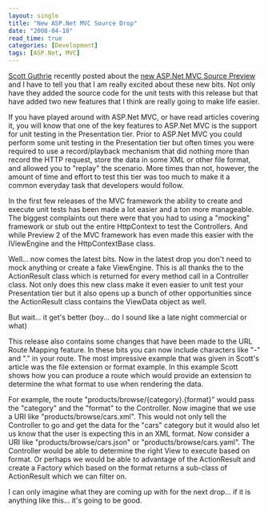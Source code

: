 ```yaml
---
layout: single
title: "New ASP.Net MVC Source Drop"
date: "2008-04-18"
read_time: true
categories: [Development]
tags: [ASP.Net, MVC]
---
```


[Scott Guthrie](http://weblogs.asp.net/scottgu/default.aspx) recently posted about the 
[new ASP.Net MVC Source Preview](http://weblogs.asp.net/scottgu/archive/2008/04/16/asp-net-mvc-source-refresh-preview.aspx) and I have to tell you that 
I am really excited about these new bits. Not only have they added the source code for the unit tests with this release but that have added two new 
features that I think are really going to make life easier.

If you have played around with ASP.Net MVC, or have read articles covering it, you will know that one of the key features to ASP.Net MVC is the support 
for unit testing in the Presentation tier. Prior to ASP.Net MVC you could perform some unit testing in the Presentation tier but often times you were 
required to use a record/playback mechanism that did nothing more than record the HTTP request, store the data in some XML or other file format, and 
allowed you to "replay" the scenario. More times than not, however, the amount of time and effort to test this tier was too much to make it a common everyday 
task that developers would follow.

In the first few releases of the MVC framework the ability to create and execute unit tests has been made a lot easier and a ton more manageable. 
The biggest complaints out there were that you had to using a "mocking" framework or stub out the entire HttpContext to test the Controllers. 
And while Preview 2 of the MVC framework has even made this easier with the IViewEngine and the HttpContextBase class.

Well... now comes the latest bits. Now in the latest drop you don't need to mock anything or create a fake ViewEngine. 
This is all thanks the to the ActionResult class which is returned for every method call in a Controller class. Not only does this new class make it even easier 
to unit test your Presentation tier but it also opens up a bunch of other opportunities since the ActionResult class contains the ViewData object as well.

But wait... it get's better (boy... do I sound like a late night commercial or what)

This release also contains some changes that have been made to the URL Route Mapping feature. 
In these bits you can now include characters like "-" and "." in your route. The most impressive example that was given in Scott's article was the file extension 
or format example. In this example Scott shows how you can produce a route which would provide an extension to determine the what format to use when rendering the data.

For example, the route "products/browse/{category}.{format}" would pass the "category" and the "format" to the Controller. 
Now imagine that we use a URI like "products/browse/cars.xml". This would not only tell the Controller to go and get the data 
for the "cars" category but it would also let us know that the user is expecting this in an XML format. Now consider a URI like 
"products/browse/cars.json" or "products/browse/cars.yaml". The Controller would be able to determine the right View to execute based on format. 
Or perhaps we would be able to advantage of the ActionResult and create a Factory which based on the format returns a sub-class of 
ActionResult which we can filter on.

I can only imagine what they are coming up with for the next drop... if it is anything like this... it's going to be good.


